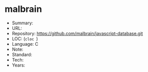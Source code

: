 # malbrain

* Summary:    
* URL:        
* Repository: https://github.com/malbrain/javascript-database.git
* LOC:        (`cloc `)
* Language:   C
* Note:       
* Standard:   
* Tech:       
* Years:      
